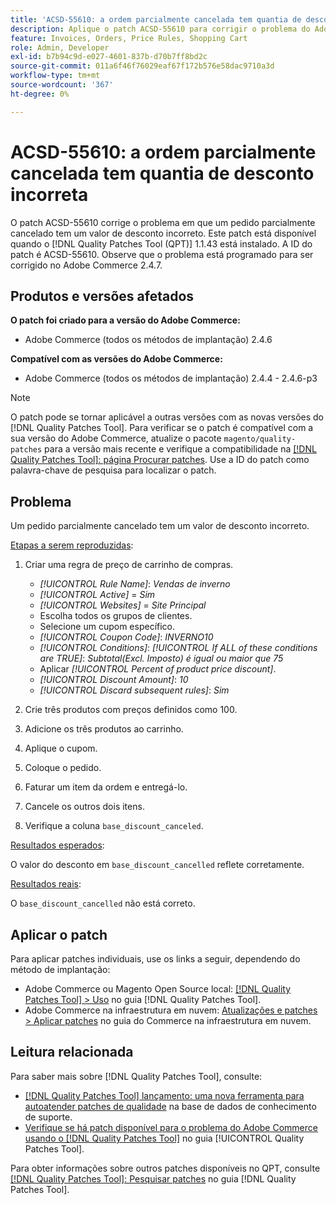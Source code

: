```yaml
---
title: 'ACSD-55610: a ordem parcialmente cancelada tem quantia de desconto incorreta'
description: Aplique o patch ACSD-55610 para corrigir o problema do Adobe Commerce em que um pedido parcialmente cancelado tem uma quantia de desconto incorreta.
feature: Invoices, Orders, Price Rules, Shopping Cart
role: Admin, Developer
exl-id: b7b94c9d-e027-4601-837b-d70b7ff8bd2c
source-git-commit: 011a6f46f76029eaf67f172b576e58dac9710a3d
workflow-type: tm+mt
source-wordcount: '367'
ht-degree: 0%

---
```


# ACSD-55610: a ordem parcialmente cancelada tem quantia de desconto incorreta

O patch ACSD-55610 corrige o problema em que um pedido parcialmente cancelado tem um valor de desconto incorreto. Este patch está disponível quando o [!DNL Quality Patches Tool (QPT)] 1.1.43 está instalado. A ID do patch é ACSD-55610. Observe que o problema está programado para ser corrigido no Adobe Commerce 2.4.7.

## Produtos e versões afetados

**O patch foi criado para a versão do Adobe Commerce:**

* Adobe Commerce (todos os métodos de implantação) 2.4.6

**Compatível com as versões do Adobe Commerce:**

* Adobe Commerce (todos os métodos de implantação) 2.4.4 - 2.4.6-p3

>[!NOTE]
>
>O patch pode se tornar aplicável a outras versões com as novas versões do [!DNL Quality Patches Tool]. Para verificar se o patch é compatível com a sua versão do Adobe Commerce, atualize o pacote `magento/quality-patches` para a versão mais recente e verifique a compatibilidade na [[!DNL Quality Patches Tool]: página Procurar patches](https://experienceleague.adobe.com/tools/commerce-quality-patches/index.html). Use a ID do patch como palavra-chave de pesquisa para localizar o patch.

## Problema

Um pedido parcialmente cancelado tem um valor de desconto incorreto.

<u>Etapas a serem reproduzidas</u>:

1. Criar uma regra de preço de carrinho de compras.

   * *[!UICONTROL Rule Name]*: *Vendas de inverno*
   * *[!UICONTROL Active]* = *Sim*
   * *[!UICONTROL Websites]* = *Site Principal*
   * Escolha todos os grupos de clientes.
   * Selecione um cupom específico.
   * *[!UICONTROL Coupon Code]*: *INVERNO10*
   * *[!UICONTROL Conditions]*: *[!UICONTROL If ALL of these conditions are TRUE]*: *Subtotal(Excl. Imposto) é igual ou maior que 75*
   * Aplicar *[!UICONTROL Percent of product price discount]*.
   * *[!UICONTROL Discount Amount]*: *10*
   * *[!UICONTROL Discard subsequent rules]*: *Sim*

1. Crie três produtos com preços definidos como 100.
1. Adicione os três produtos ao carrinho.
1. Aplique o cupom.
1. Coloque o pedido.
1. Faturar um item da ordem e entregá-lo.
1. Cancele os outros dois itens.
1. Verifique a coluna `base_discount_canceled`.

<u>Resultados esperados</u>:

O valor do desconto em `base_discount_cancelled` reflete corretamente.

<u>Resultados reais</u>:

O `base_discount_cancelled` não está correto.

## Aplicar o patch

Para aplicar patches individuais, use os links a seguir, dependendo do método de implantação:

* Adobe Commerce ou Magento Open Source local: [[!DNL Quality Patches Tool] > Uso](/help/tools/quality-patches-tool/usage.md) no guia [!DNL Quality Patches Tool].
* Adobe Commerce na infraestrutura em nuvem: [Atualizações e patches > Aplicar patches](https://experienceleague.adobe.com/docs/commerce-cloud-service/user-guide/develop/upgrade/apply-patches.html) no guia do Commerce na infraestrutura em nuvem.

## Leitura relacionada

Para saber mais sobre [!DNL Quality Patches Tool], consulte:

* [[!DNL Quality Patches Tool] lançamento: uma nova ferramenta para autoatender patches de qualidade](https://experienceleague.adobe.com/en/docs/commerce-operations/tools/quality-patches-tool/quality-patches-tool-to-self-serve-quality-patches) na base de dados de conhecimento de suporte.
* [Verifique se há patch disponível para o problema do Adobe Commerce usando o  [!DNL Quality Patches Tool]](/help/tools/quality-patches-tool/patches-available-in-qpt/check-patch-for-magento-issue-with-magento-quality-patches.md) no guia [!UICONTROL Quality Patches Tool].


Para obter informações sobre outros patches disponíveis no QPT, consulte [[!DNL Quality Patches Tool]: Pesquisar patches](https://experienceleague.adobe.com/tools/commerce-quality-patches/index.html) no guia [!DNL Quality Patches Tool].
